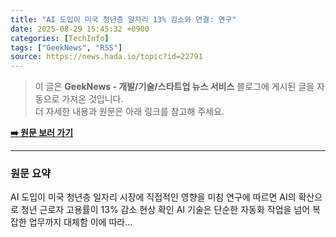 ```yaml
---
title: "AI 도입이 미국 청년층 일자리 13% 감소와 연결: 연구"
date: 2025-08-29 15:45:32 +0900
categories: [TechInfo]
tags: ["GeekNews", "RSS"]
source: https://news.hada.io/topic?id=22791
---
```

> 이 글은 **GeekNews - 개발/기술/스타트업 뉴스 서비스** 블로그에 게시된 글을 자동으로 가져온 것입니다. <br>
> 더 자세한 내용과 원문은 아래 링크를 참고해 주세요.

[**➡️ 원문 보러 가기**](https://news.hada.io/topic?id=22791)

---

### 원문 요약
AI 도입이 미국 청년층 일자리 시장에 직접적인 영향을 미침 연구에 따르면 AI의 확산으로 청년 근로자 고용률이 13% 감소 현상 확인 AI 기술은 단순한 자동화 작업을 넘어 복잡한 업무까지 대체함 이에 따라...
